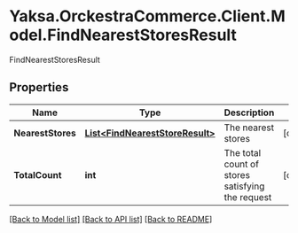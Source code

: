 # Yaksa.OrckestraCommerce.Client.Model.FindNearestStoresResult
FindNearestStoresResult

## Properties

Name | Type | Description | Notes
------------ | ------------- | ------------- | -------------
**NearestStores** | [**List&lt;FindNearestStoreResult&gt;**](FindNearestStoreResult.md) | The nearest stores | [optional] 
**TotalCount** | **int** | The total count of stores satisfying the request | [optional] 

[[Back to Model list]](../README.md#documentation-for-models) [[Back to API list]](../README.md#documentation-for-api-endpoints) [[Back to README]](../README.md)

